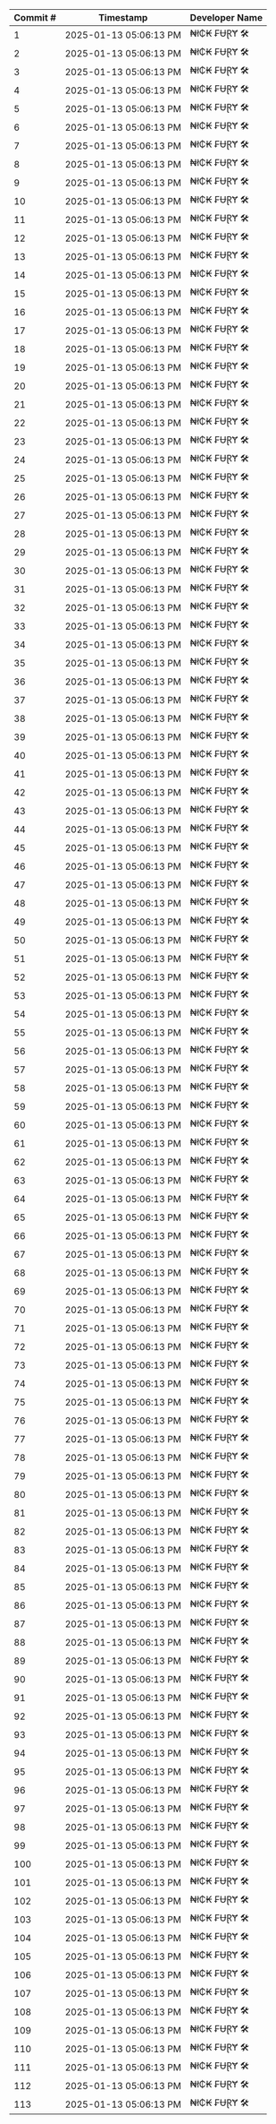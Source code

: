| Commit # | Timestamp           | Developer Name       |
|----------|---------------------|----------------------|
| 1        | 2025-01-13 05:06:13 PM | ₦ł₵₭ ₣ɄⱤɎ 🛠️        |
| 2        | 2025-01-13 05:06:13 PM | ₦ł₵₭ ₣ɄⱤɎ 🛠️        |
| 3        | 2025-01-13 05:06:13 PM | ₦ł₵₭ ₣ɄⱤɎ 🛠️        |
| 4        | 2025-01-13 05:06:13 PM | ₦ł₵₭ ₣ɄⱤɎ 🛠️        |
| 5        | 2025-01-13 05:06:13 PM | ₦ł₵₭ ₣ɄⱤɎ 🛠️        |
| 6        | 2025-01-13 05:06:13 PM | ₦ł₵₭ ₣ɄⱤɎ 🛠️        |
| 7        | 2025-01-13 05:06:13 PM | ₦ł₵₭ ₣ɄⱤɎ 🛠️        |
| 8        | 2025-01-13 05:06:13 PM | ₦ł₵₭ ₣ɄⱤɎ 🛠️        |
| 9        | 2025-01-13 05:06:13 PM | ₦ł₵₭ ₣ɄⱤɎ 🛠️        |
| 10       | 2025-01-13 05:06:13 PM | ₦ł₵₭ ₣ɄⱤɎ 🛠️        |
| 11       | 2025-01-13 05:06:13 PM | ₦ł₵₭ ₣ɄⱤɎ 🛠️        |
| 12       | 2025-01-13 05:06:13 PM | ₦ł₵₭ ₣ɄⱤɎ 🛠️        |
| 13       | 2025-01-13 05:06:13 PM | ₦ł₵₭ ₣ɄⱤɎ 🛠️        |
| 14       | 2025-01-13 05:06:13 PM | ₦ł₵₭ ₣ɄⱤɎ 🛠️        |
| 15       | 2025-01-13 05:06:13 PM | ₦ł₵₭ ₣ɄⱤɎ 🛠️        |
| 16       | 2025-01-13 05:06:13 PM | ₦ł₵₭ ₣ɄⱤɎ 🛠️        |
| 17       | 2025-01-13 05:06:13 PM | ₦ł₵₭ ₣ɄⱤɎ 🛠️        |
| 18       | 2025-01-13 05:06:13 PM | ₦ł₵₭ ₣ɄⱤɎ 🛠️        |
| 19       | 2025-01-13 05:06:13 PM | ₦ł₵₭ ₣ɄⱤɎ 🛠️        |
| 20       | 2025-01-13 05:06:13 PM | ₦ł₵₭ ₣ɄⱤɎ 🛠️        |
| 21       | 2025-01-13 05:06:13 PM | ₦ł₵₭ ₣ɄⱤɎ 🛠️        |
| 22       | 2025-01-13 05:06:13 PM | ₦ł₵₭ ₣ɄⱤɎ 🛠️        |
| 23       | 2025-01-13 05:06:13 PM | ₦ł₵₭ ₣ɄⱤɎ 🛠️        |
| 24       | 2025-01-13 05:06:13 PM | ₦ł₵₭ ₣ɄⱤɎ 🛠️        |
| 25       | 2025-01-13 05:06:13 PM | ₦ł₵₭ ₣ɄⱤɎ 🛠️        |
| 26       | 2025-01-13 05:06:13 PM | ₦ł₵₭ ₣ɄⱤɎ 🛠️        |
| 27       | 2025-01-13 05:06:13 PM | ₦ł₵₭ ₣ɄⱤɎ 🛠️        |
| 28       | 2025-01-13 05:06:13 PM | ₦ł₵₭ ₣ɄⱤɎ 🛠️        |
| 29       | 2025-01-13 05:06:13 PM | ₦ł₵₭ ₣ɄⱤɎ 🛠️        |
| 30       | 2025-01-13 05:06:13 PM | ₦ł₵₭ ₣ɄⱤɎ 🛠️        |
| 31       | 2025-01-13 05:06:13 PM | ₦ł₵₭ ₣ɄⱤɎ 🛠️        |
| 32       | 2025-01-13 05:06:13 PM | ₦ł₵₭ ₣ɄⱤɎ 🛠️        |
| 33       | 2025-01-13 05:06:13 PM | ₦ł₵₭ ₣ɄⱤɎ 🛠️        |
| 34       | 2025-01-13 05:06:13 PM | ₦ł₵₭ ₣ɄⱤɎ 🛠️        |
| 35       | 2025-01-13 05:06:13 PM | ₦ł₵₭ ₣ɄⱤɎ 🛠️        |
| 36       | 2025-01-13 05:06:13 PM | ₦ł₵₭ ₣ɄⱤɎ 🛠️        |
| 37       | 2025-01-13 05:06:13 PM | ₦ł₵₭ ₣ɄⱤɎ 🛠️        |
| 38       | 2025-01-13 05:06:13 PM | ₦ł₵₭ ₣ɄⱤɎ 🛠️        |
| 39       | 2025-01-13 05:06:13 PM | ₦ł₵₭ ₣ɄⱤɎ 🛠️        |
| 40       | 2025-01-13 05:06:13 PM | ₦ł₵₭ ₣ɄⱤɎ 🛠️        |
| 41       | 2025-01-13 05:06:13 PM | ₦ł₵₭ ₣ɄⱤɎ 🛠️        |
| 42       | 2025-01-13 05:06:13 PM | ₦ł₵₭ ₣ɄⱤɎ 🛠️        |
| 43       | 2025-01-13 05:06:13 PM | ₦ł₵₭ ₣ɄⱤɎ 🛠️        |
| 44       | 2025-01-13 05:06:13 PM | ₦ł₵₭ ₣ɄⱤɎ 🛠️        |
| 45       | 2025-01-13 05:06:13 PM | ₦ł₵₭ ₣ɄⱤɎ 🛠️        |
| 46       | 2025-01-13 05:06:13 PM | ₦ł₵₭ ₣ɄⱤɎ 🛠️        |
| 47       | 2025-01-13 05:06:13 PM | ₦ł₵₭ ₣ɄⱤɎ 🛠️        |
| 48       | 2025-01-13 05:06:13 PM | ₦ł₵₭ ₣ɄⱤɎ 🛠️        |
| 49       | 2025-01-13 05:06:13 PM | ₦ł₵₭ ₣ɄⱤɎ 🛠️        |
| 50       | 2025-01-13 05:06:13 PM | ₦ł₵₭ ₣ɄⱤɎ 🛠️        |
| 51       | 2025-01-13 05:06:13 PM | ₦ł₵₭ ₣ɄⱤɎ 🛠️        |
| 52       | 2025-01-13 05:06:13 PM | ₦ł₵₭ ₣ɄⱤɎ 🛠️        |
| 53       | 2025-01-13 05:06:13 PM | ₦ł₵₭ ₣ɄⱤɎ 🛠️        |
| 54       | 2025-01-13 05:06:13 PM | ₦ł₵₭ ₣ɄⱤɎ 🛠️        |
| 55       | 2025-01-13 05:06:13 PM | ₦ł₵₭ ₣ɄⱤɎ 🛠️        |
| 56       | 2025-01-13 05:06:13 PM | ₦ł₵₭ ₣ɄⱤɎ 🛠️        |
| 57       | 2025-01-13 05:06:13 PM | ₦ł₵₭ ₣ɄⱤɎ 🛠️        |
| 58       | 2025-01-13 05:06:13 PM | ₦ł₵₭ ₣ɄⱤɎ 🛠️        |
| 59       | 2025-01-13 05:06:13 PM | ₦ł₵₭ ₣ɄⱤɎ 🛠️        |
| 60       | 2025-01-13 05:06:13 PM | ₦ł₵₭ ₣ɄⱤɎ 🛠️        |
| 61       | 2025-01-13 05:06:13 PM | ₦ł₵₭ ₣ɄⱤɎ 🛠️        |
| 62       | 2025-01-13 05:06:13 PM | ₦ł₵₭ ₣ɄⱤɎ 🛠️        |
| 63       | 2025-01-13 05:06:13 PM | ₦ł₵₭ ₣ɄⱤɎ 🛠️        |
| 64       | 2025-01-13 05:06:13 PM | ₦ł₵₭ ₣ɄⱤɎ 🛠️        |
| 65       | 2025-01-13 05:06:13 PM | ₦ł₵₭ ₣ɄⱤɎ 🛠️        |
| 66       | 2025-01-13 05:06:13 PM | ₦ł₵₭ ₣ɄⱤɎ 🛠️        |
| 67       | 2025-01-13 05:06:13 PM | ₦ł₵₭ ₣ɄⱤɎ 🛠️        |
| 68       | 2025-01-13 05:06:13 PM | ₦ł₵₭ ₣ɄⱤɎ 🛠️        |
| 69       | 2025-01-13 05:06:13 PM | ₦ł₵₭ ₣ɄⱤɎ 🛠️        |
| 70       | 2025-01-13 05:06:13 PM | ₦ł₵₭ ₣ɄⱤɎ 🛠️        |
| 71       | 2025-01-13 05:06:13 PM | ₦ł₵₭ ₣ɄⱤɎ 🛠️        |
| 72       | 2025-01-13 05:06:13 PM | ₦ł₵₭ ₣ɄⱤɎ 🛠️        |
| 73       | 2025-01-13 05:06:13 PM | ₦ł₵₭ ₣ɄⱤɎ 🛠️        |
| 74       | 2025-01-13 05:06:13 PM | ₦ł₵₭ ₣ɄⱤɎ 🛠️        |
| 75       | 2025-01-13 05:06:13 PM | ₦ł₵₭ ₣ɄⱤɎ 🛠️        |
| 76       | 2025-01-13 05:06:13 PM | ₦ł₵₭ ₣ɄⱤɎ 🛠️        |
| 77       | 2025-01-13 05:06:13 PM | ₦ł₵₭ ₣ɄⱤɎ 🛠️        |
| 78       | 2025-01-13 05:06:13 PM | ₦ł₵₭ ₣ɄⱤɎ 🛠️        |
| 79       | 2025-01-13 05:06:13 PM | ₦ł₵₭ ₣ɄⱤɎ 🛠️        |
| 80       | 2025-01-13 05:06:13 PM | ₦ł₵₭ ₣ɄⱤɎ 🛠️        |
| 81       | 2025-01-13 05:06:13 PM | ₦ł₵₭ ₣ɄⱤɎ 🛠️        |
| 82       | 2025-01-13 05:06:13 PM | ₦ł₵₭ ₣ɄⱤɎ 🛠️        |
| 83       | 2025-01-13 05:06:13 PM | ₦ł₵₭ ₣ɄⱤɎ 🛠️        |
| 84       | 2025-01-13 05:06:13 PM | ₦ł₵₭ ₣ɄⱤɎ 🛠️        |
| 85       | 2025-01-13 05:06:13 PM | ₦ł₵₭ ₣ɄⱤɎ 🛠️        |
| 86       | 2025-01-13 05:06:13 PM | ₦ł₵₭ ₣ɄⱤɎ 🛠️        |
| 87       | 2025-01-13 05:06:13 PM | ₦ł₵₭ ₣ɄⱤɎ 🛠️        |
| 88       | 2025-01-13 05:06:13 PM | ₦ł₵₭ ₣ɄⱤɎ 🛠️        |
| 89       | 2025-01-13 05:06:13 PM | ₦ł₵₭ ₣ɄⱤɎ 🛠️        |
| 90       | 2025-01-13 05:06:13 PM | ₦ł₵₭ ₣ɄⱤɎ 🛠️        |
| 91       | 2025-01-13 05:06:13 PM | ₦ł₵₭ ₣ɄⱤɎ 🛠️        |
| 92       | 2025-01-13 05:06:13 PM | ₦ł₵₭ ₣ɄⱤɎ 🛠️        |
| 93       | 2025-01-13 05:06:13 PM | ₦ł₵₭ ₣ɄⱤɎ 🛠️        |
| 94       | 2025-01-13 05:06:13 PM | ₦ł₵₭ ₣ɄⱤɎ 🛠️        |
| 95       | 2025-01-13 05:06:13 PM | ₦ł₵₭ ₣ɄⱤɎ 🛠️        |
| 96       | 2025-01-13 05:06:13 PM | ₦ł₵₭ ₣ɄⱤɎ 🛠️        |
| 97       | 2025-01-13 05:06:13 PM | ₦ł₵₭ ₣ɄⱤɎ 🛠️        |
| 98       | 2025-01-13 05:06:13 PM | ₦ł₵₭ ₣ɄⱤɎ 🛠️        |
| 99       | 2025-01-13 05:06:13 PM | ₦ł₵₭ ₣ɄⱤɎ 🛠️        |
| 100      | 2025-01-13 05:06:13 PM | ₦ł₵₭ ₣ɄⱤɎ 🛠️        |
| 101      | 2025-01-13 05:06:13 PM | ₦ł₵₭ ₣ɄⱤɎ 🛠️        |
| 102      | 2025-01-13 05:06:13 PM | ₦ł₵₭ ₣ɄⱤɎ 🛠️        |
| 103      | 2025-01-13 05:06:13 PM | ₦ł₵₭ ₣ɄⱤɎ 🛠️        |
| 104      | 2025-01-13 05:06:13 PM | ₦ł₵₭ ₣ɄⱤɎ 🛠️        |
| 105      | 2025-01-13 05:06:13 PM | ₦ł₵₭ ₣ɄⱤɎ 🛠️        |
| 106      | 2025-01-13 05:06:13 PM | ₦ł₵₭ ₣ɄⱤɎ 🛠️        |
| 107      | 2025-01-13 05:06:13 PM | ₦ł₵₭ ₣ɄⱤɎ 🛠️        |
| 108      | 2025-01-13 05:06:13 PM | ₦ł₵₭ ₣ɄⱤɎ 🛠️        |
| 109      | 2025-01-13 05:06:13 PM | ₦ł₵₭ ₣ɄⱤɎ 🛠️        |
| 110      | 2025-01-13 05:06:13 PM | ₦ł₵₭ ₣ɄⱤɎ 🛠️        |
| 111      | 2025-01-13 05:06:13 PM | ₦ł₵₭ ₣ɄⱤɎ 🛠️        |
| 112      | 2025-01-13 05:06:13 PM | ₦ł₵₭ ₣ɄⱤɎ 🛠️        |
| 113      | 2025-01-13 05:06:13 PM | ₦ł₵₭ ₣ɄⱤɎ 🛠️        |
